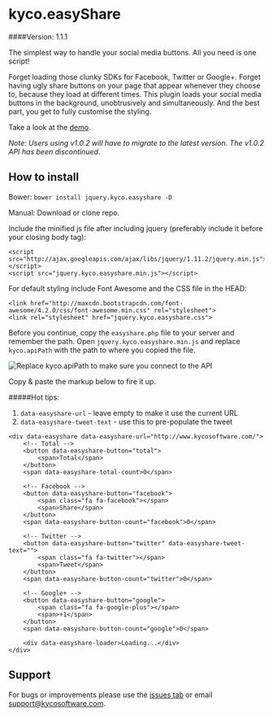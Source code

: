 kyco.easyShare
==============
####Version: 1.1.1

The simplest way to handle your social media buttons. All you need is one script!

Forget loading those clunky SDKs for Facebook, Twitter or Google+. Forget having ugly
share buttons on your page that appear whenever they choose to, because they load
at different times. This plugin loads your social media buttons in the background,
unobtrusively and simultaneously. And the best part, you get to fully customise the
styling.

Take a look at the [demo](http://www.kycosoftware.com/projects/demo/easyshare).

_Note: Users using v1.0.2 will have to migrate to the latest version. The v1.0.2 API has been discontinued._

How to install
--------------

Bower: `bower install jquery.kyco.easyshare -D`

Manual: Download or clone repo.

Include the minified js file after including jquery (preferably include it before your closing body tag):

	<script src="http://ajax.googleapis.com/ajax/libs/jquery/1.11.2/jquery.min.js"></script>
	<script src="jquery.kyco.easyshare.min.js"></script>

For default styling include Font Awesome and the CSS file in the HEAD:

	<link href="http://maxcdn.bootstrapcdn.com/font-awesome/4.2.0/css/font-awesome.min.css" rel="stylesheet">
	<link rel="stylesheet" href="jquery.kyco.easyshare.css">

Before you continue, copy the `easyshare.php` file to your server and remember the path.
Open `jquery.kyco.easyshare.min.js` and replace `kyco.apiPath` with the path to where you copied the file.

![Replace kyco.apiPath to make sure you connect to the API](http://www.kycosoftware.com/uploads/easyshare/easyshare.png)

Copy & paste the markup below to fire it up.

#####Hot tips:
1. `data-easyshare-url` - leave empty to make it use the current URL
2. `data-easyshare-tweet-text` - use this to pre-populate the tweet

```
<div data-easyshare data-easyshare-url="http://www.kycosoftware.com/">
	<!-- Total -->
	<button data-easyshare-button="total">
		<span>Total</span>
	</button>
	<span data-easyshare-total-count>0</span>

	<!-- Facebook -->
	<button data-easyshare-button="facebook">
		<span class="fa fa-facebook"></span>
		<span>Share</span>
	</button>
	<span data-easyshare-button-count="facebook">0</span>

	<!-- Twitter -->
	<button data-easyshare-button="twitter" data-easyshare-tweet-text="">
		<span class="fa fa-twitter"></span>
		<span>Tweet</span>
	</button>
	<span data-easyshare-button-count="twitter">0</span>

	<!-- Google+ -->
	<button data-easyshare-button="google">
		<span class="fa fa-google-plus"></span>
		<span>+1</span>
	</button>
	<span data-easyshare-button-count="google">0</span>

	<div data-easyshare-loader>Loading...</div>
</div>
```

Support
-------

For bugs or improvements please use the [issues tab](https://github.com/kyco/jquery.kyco.easyshare/issues)
or email [support@kycosoftware.com](mailto:support@kycosoftware.com).
